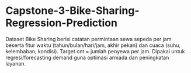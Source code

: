 # Capstone-3-Bike-Sharing-Regression-Prediction
Dataset Bike Sharing berisi catatan permintaan sewa sepeda per jam beserta fitur waktu (tahun/bulan/hari/jam, akhir pekan) dan cuaca (suhu, kelembaban, kondisi). Target cnt = jumlah penyewa per jam. Dipakai untuk regresi/forecasting demand guna optimasi armada dan peningkatan layanan.
